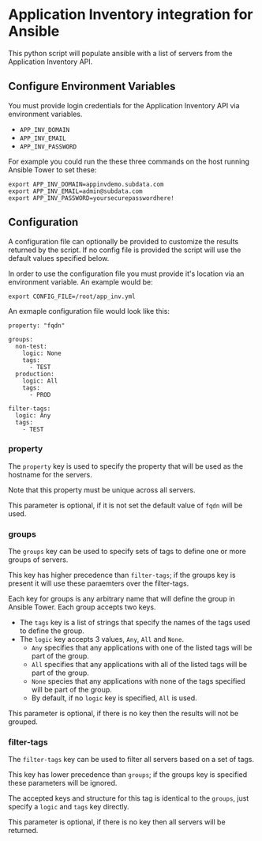 # Application Inventory integration for Ansible

This python script will populate ansible with a list of servers from the Application Inventory API.

## Configure Environment Variables

You must provide login credentials for the Application Inventory API via environment variables.

- `APP_INV_DOMAIN`
- `APP_INV_EMAIL`
- `APP_INV_PASSWORD`

For example you could run the these three commands on the host running Ansible Tower to set these:

```
export APP_INV_DOMAIN=appinvdemo.subdata.com
export APP_INV_EMAIL=admin@subdata.com
export APP_INV_PASSWORD=yoursecurepasswordhere!
```
## Configuration

A configuration file can optionally be provided to customize the results returned by the script. If no config file is provided the script will use the default values specified below. 

In order to use the configuration file you must provide it's location via an environment variable. An example would be:

`export CONFIG_FILE=/root/app_inv.yml`

An exmaple configuration file would look like this:

```
property: "fqdn"

groups:
  non-test:
    logic: None
    tags:
      - TEST
  production:
    logic: All
    tags:
      - PROD

filter-tags:
  logic: Any
  tags:
    - TEST
```

### property
The `property` key is used to specify the property that will be used as the hostname for the servers. 

Note that this property must be unique across all servers. 

This parameter is optional, if it is not set the default value of `fqdn` will be used.

### groups
The `groups` key can be used to specify sets of tags to define one or more groups of servers. 

This key has higher precedence than `filter-tags`; if the groups key is present it will use these paraemters over the filter-tags.

Each key for groups is any arbitrary name that will define the group in Ansible Tower. Each group accepts two keys. 
 - The `tags` key is a list of strings that specify the names of the tags used to define the group. 
 - The `logic` key accepts 3 values, `Any`, `All` and `None`. 
   - `Any` specifies that any applications with one of the listed tags will be part of the group. 
   - `All` specifies that any applications with all of the listed tags will be part of the group. 
   - `None` species that any applications with none of the tags specified will be part of the group. 
   - By default, if no `logic` key is specified, `All` is used.

This parameter is optional, if there is no key then the results will not be grouped.

### filter-tags

The `filter-tags` key can be used to filter all servers based on a set of tags. 

This key has lower precedence than `groups`; if the groups key is specified these parameters will be ignored. 

The accepted keys and structure for this tag is identical to the `groups`, just specify a `logic` and `tags` key directly.

This parameter is optional, if there is no key then all servers will be returned.
